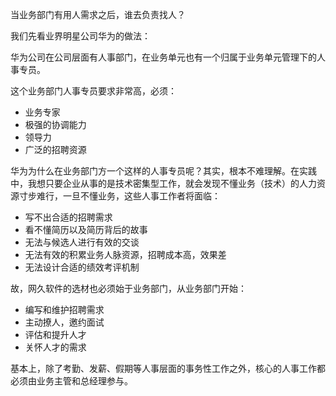当业务部门有用人需求之后，谁去负责找人？

我们先看业界明星公司华为的做法：

华为公司在公司层面有人事部门，在业务单元也有一个归属于业务单元管理下的人事专员。

这个业务部门人事专员要求非常高，必须：

- 业务专家
- 极强的协调能力
- 领导力
- 广泛的招聘资源

华为为什么在业务部门方一个这样的人事专员呢？其实，根本不难理解。在实践中，我想只要企业从事的是技术密集型工作，就会发现不懂业务（技术）的人力资源寸步难行，一旦不懂业务，这些人事工作者将面临：

- 写不出合适的招聘需求
- 看不懂简历以及简历背后的故事
- 无法与候选人进行有效的交谈
- 无法有效的积累业务人脉资源，招聘成本高，效果差
- 无法设计合适的绩效考评机制

故，网久软件的选材也必须始于业务部门，从业务部门开始：

- 编写和维护招聘需求
- 主动撩人，邀约面试
- 评估和提升人才
- 关怀人才的需求

基本上，除了考勤、发薪、假期等人事层面的事务性工作之外，核心的人事工作都必须由业务主管和总经理参与。

